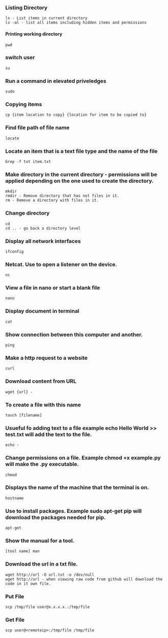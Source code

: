 ### Listing Directory
```
ls - List items in current directory 
ls -al - list all items including hidden items and permissions
```
#### Printing working directory 
```
pwd 
```

### switch user
```
su
```

### Run a command in elevated priveledges
```
sudo
```
### Copying items
```
cp {item location to copy} {location for item to be copied to}
```  
  
### Find file path of file name
```
locate
```

### Locate an item that is a text file type and the name of the file
```
Grep -f txt item.txt 
```

### Make directory in the current directory - permissions will be applied depending on the one used to create the directory.
```
mkdir  
rmdir - Remove directory that has not files in it.  
rm - Remove a directory with files in it.  
```

###  Change directory 
```
cd  
cd .. - go back a directory level
```
### Display all network interfaces
```
ifconfig
```
### Netcat. Use to open a listener on the device. 
```
nc
```
### View a file in nano or start a blank file
```
nano
```
###  Display document in terminal
```
cat
```
### Show connection between this computer and another.
```
ping
```
### Make a http request to a website 
```
curl
```
### Download content from URL
```
wget {url} - 
```

### To create a file with this name
```
touch [filename]
```
### Usueful fo adding text to a file example echo Hello World >> test.txt will add the text to the file.
```
echo - 
```
### Change permissions on a file. Example chmod +x example.py will make the .py executable.
```
chmod 
```
### Displays the name of the machine that the terminal is on.
```
hostname 
```

### Use to install packages. Example sudo apt-get pip will download the packages needed for pip.
```
apt-get 
```
### Show the manual for a tool. 
```
[tool name] man
```

### Download the url in a txt file.
```
wget http://url -O url.txt -o /dev/null
wget http://url - when viewing raw code from github will download the code in it own file.

```

### Put File
```
scp /tmp/file user@x.x.x.x.:/tmp/file
```
### Get File
```
scp user@<remoteip>:/tmp/file /tmp/file
```




